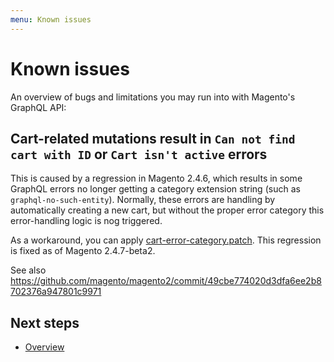 ```yaml
---
menu: Known issues
---
```


# Known issues

An overview of bugs and limitations you may run into with Magento's GraphQL API:

## Cart-related mutations result in `Can not find cart with ID` or `Cart isn't active` errors

This is caused by a regression in Magento 2.4.6, which results in some GraphQL
errors no longer getting a category extension string (such as
`graphql-no-such-entity`). Normally, these errors are handling by automatically
creating a new cart, but without the proper error category this error-handling
logic is nog triggered.

As a workaround, you can apply
[cart-error-category.patch](./patches/cart-error-category.patch). This
regression is fixed as of Magento 2.4.7-beta2.

See also
https://github.com/magento/magento2/commit/49cbe774020d3dfa6ee2b8702376a947801c9971

## Next steps

- [Overview](./readme)
